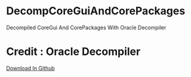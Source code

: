 # DecompCoreGuiAndCorePackages
Decompiled CoreGui And CorePackages With Oracle Decompiler

# Credit : Oracle Decompiler
[Download In Github](https://github.com/adwdadwdadwdad/DecompCoreGuiAndCorePackages/releases/tag/Test)
